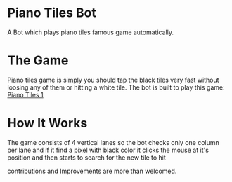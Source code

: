 # Piano Tiles Bot
A Bot which plays piano tiles famous game automatically.

# The Game
Piano tiles game is simply you should tap the black tiles very fast without loosing any of them or hitting a white tile.
The bot is built to play this game: [Piano Tiles 1](https://www.microsoft.com/en-us/p/piano-tiles-1/9p6bfs9frsjv#)


# How It Works
The game consists of 4 vertical lanes so the bot checks only one column per lane and if it find a pixel with black color it clicks the mouse at it's position and then starts to search for the new tile to hit

contributions and Improvements are more than welcomed.
